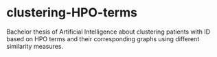 # clustering-HPO-terms
Bachelor thesis of Artificial Intelligence about clustering patients with ID based on HPO terms and their corresponding graphs using different similarity measures.
